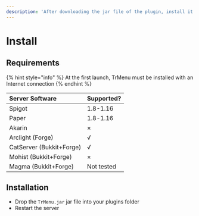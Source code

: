 ```yaml
---
description: 'After downloading the jar file of the plugin, install it on the server.'
---
```


# Install

## Requirements

{% hint style="info" %}
At the first launch, TrMenu must be installed with an Internet connection
{% endhint %}

| Server Software | Supported? |
| :--- | :--- |
| Spigot | 1.8-1.16 |
| Paper | 1.8-1.16 |
| Akarin | × |
| Arclight \(Forge\) | √ |
| CatServer \(Bukkit+Forge\) | √ |
| Mohist \(Bukkit+Forge\) | × |
| Magma \(Bukkit+Forge\) | Not tested |

## Installation

* Drop the `TrMenu.jar` jar file into your plugins folder
* Restart the server

